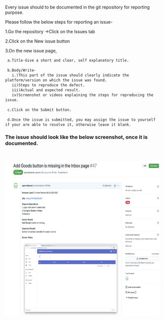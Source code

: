 Every issue should to be documented in the git repository for reporting purpose.

Please follow the below steps for reporting an issue-

   1.Go the repository ->Click on the Issues tab

   2.Click on the New issue button

   3.On the new issue page,
      
     a.Title-Give a short and clear, self explanatory title.

     b.Body/Write- 
       i.)This part of the issue should clearly indicate the platform/version on which the issue was found.
       ii)Steps to reproduce the defect.
       iii)Actual and expected result.
       iv)Screenshot or videos explaining the steps for reproducing the issue.

     c.Click on the Submit button.

     d.Once the issue is submitted, you may assign the issue to yourself if your are able to resolve it, otherwise leave it blank.

     

   ### The issue should look like the below screenshot, once it is documented.
   &nbsp;

   <img src="https://github.com/NutriSafe-DLT/nutrisafe/blob/documentation-cleanup-and-update/assets/images/Issue%20screenshot.png" alt="Issue"
	 title="Issue" width="500" height="500" />

 